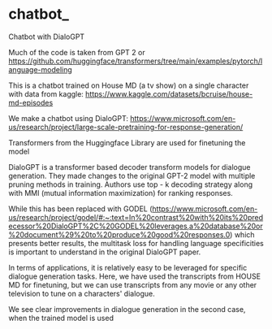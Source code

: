 # chatbot_
Chatbot with DialoGPT


Much of the code is taken from GPT 2 or https://github.com/huggingface/transformers/tree/main/examples/pytorch/language-modeling

This is a chatbot trained on House MD (a tv show) on a single character with data from kaggle: https://www.kaggle.com/datasets/bcruise/house-md-episodes

We make a chatbot using DialoGPT: https://www.microsoft.com/en-us/research/project/large-scale-pretraining-for-response-generation/

Transformers from the Huggingface Library are used for finetuning the model


DialoGPT is a transformer based decoder transform models for dialogue generation. They made changes to the original GPT-2 model with multiple pruning methods in training. Authors use top - k decoding strategy along with MMI (mutual information maximization) for ranking responses. 

While this has been replaced with GODEL (https://www.microsoft.com/en-us/research/project/godel/#:~:text=In%20contrast%20with%20its%20predecessor%20DialoGPT%2C%20GODEL%20leverages,a%20database%20or%20document%29%20to%20produce%20good%20responses.0) which presents better results, the multitask loss for handling language specificities is important to understand in the original DialoGPT paper.

In terms of applications, it is relatively easy to be leveraged for specific dialogue generation tasks. Here, we have used the transcripts from HOUSE MD for finetuning, but we can use transcripts from any movie or any other television to tune on a characters' dialogue.

We see clear improvements in dialogue generation in the second case, when the trained model is used
